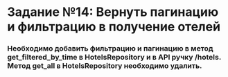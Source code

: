 # Задание №14: Вернуть пагинацию и фильтрацию в получение отелей

### Необходимо добавить фильтрацию и пагинацию в метод get_filtered_by_time в HotelsRepository и в API ручку /hotels. Метод get_all в HotelsRepository необходимо удалить.